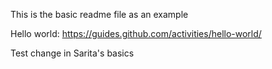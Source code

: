 This is the basic readme file as an example

Hello world: https://guides.github.com/activities/hello-world/ 

Test change in Sarita's basics
